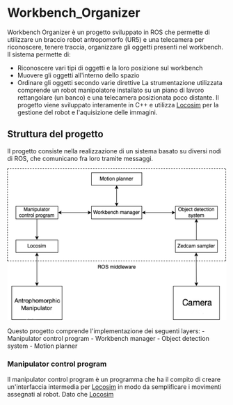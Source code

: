 # Workbench_Organizer
Workbench Organizer è un progetto sviluppato in ROS che permette di utilizzare un braccio robot antropomorfo (UR5) e una telecamera per riconoscere, tenere traccia, organizzare gli oggetti presenti nel workbench. Il sistema permette di:
- Riconoscere vari tipi di oggetti e la loro posizione sul workbench
- Muovere gli oggetti all'interno dello spazio 
- Ordinare gli oggetti secondo varie direttive
La strumentazione utilizzata comprende un robot manipolatore installato su un piano di lavoro rettangolare (un banco) e una telecamera posizionata poco distante. 
Il progetto viene sviluppato interamente in C++ e utilizza [Locosim](https://github.com/mfocchi/locosim) per la gestione del robot e l'aquisizione delle immagini. 
## Struttura del progetto 
Il progetto consiste nella realizzazione di un sistema basato su diversi nodi di ROS, che comunicano fra loro tramite messaggi. 
<p align="center">
    <img src="/documentation/Main_system.png" alt="Main System structure">
</p>
Questo progetto comprende l'implementazione dei seguenti layers:
- Manipulator control program
- Workbench manager
- Object detection system 
- Motion planner 

### Manipulator control program 
Il manipulator control program è un programma che ha il compito di creare un'interfaccia intermedia per [Locosim](https://github.com/mfocchi/locosim) in modo da semplificare i movimenti assegnati al robot. Dato che [Locosim](https://github.com/mfocchi/locosim)

